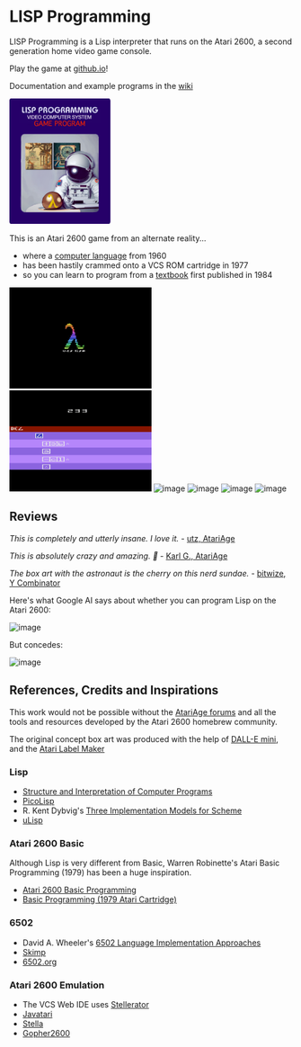 # LISP Programming 
LISP Programming is a Lisp interpreter that runs on the Atari 2600, a second generation home video game console. 

Play the game at [github.io](https://dchristianson.github.io/vcs-lisp/)!

Documentation and example programs in the  [wiki](https://github.com/DChristianson/vcs-lisp/wiki)

<img src="https://github.com/DChristianson/vcs-lisp/blob/main/assets/lisp-programming1.png" width=180></img>

This is an Atari 2600 game from an alternate reality...

- where a [computer language](https://en.wikipedia.org/wiki/Lisp_(programming_language)) from 1960 
- has been hastily crammed onto a VCS ROM cartridge in 1977
- so you can learn to program from a [textbook](https://en.wikipedia.org/wiki/Structure_and_Interpretation_of_Computer_Programs) first published in 1984

<img src="https://github.com/DChristianson/vcs-lisp/blob/main/assets/lisp_NTSC_20230714.png" height=180></img>
<img src="https://github.com/DChristianson/vcs-lisp/blob/main/assets/lisp_NTSC_2.png" height=180></img>
<img height="180" alt="image" src="https://github.com/user-attachments/assets/69a4c0b3-17e9-41e2-a9e7-7f2532912a61" />
<img height="180" alt="image" src="https://github.com/user-attachments/assets/f753995c-d475-450d-ad24-be7a8f1b621e" />
<img height="180" alt="image" src="https://github.com/user-attachments/assets/e5469753-a3a3-4dbb-8c3a-95add60fc64f" />
<img height="180" alt="image" src="https://github.com/user-attachments/assets/3c8a022f-f121-4bf2-9654-8edd7ba74353" />


## Reviews

_This is completely and utterly insane. I love it._ - [utz, AtariAge](https://forums.atariage.com/topic/353031-lisp-programming-beta-10-holiday-type-in-games-squirrels/#findComment-5285017)

_This is absolutely crazy and amazing. 🙂_ - [Karl G., AtariAge](https://forums.atariage.com/topic/353031-lisp-programming-beta-10-holiday-type-in-games-squirrels/#findComment-5288241)

_The box art with the astronaut is the cherry on this nerd sundae._ - [bitwize, Y Combinator](https://news.ycombinator.com/item?id=36745961)

Here's what Google AI says about whether you can program Lisp on the Atari 2600:

<img width="506" alt="image" src="https://github.com/user-attachments/assets/ef10bac1-65ac-44b0-ada9-0dfb8e7647fc" />

But concedes:

<img width="648" alt="image" src="https://github.com/user-attachments/assets/96ec903c-6a36-4a7d-ae70-d2c63e6018f1" />

## References, Credits and Inspirations

This work would not be possible without the [AtariAge forums](https://www.atariage.com/forums) and all
 the tools and resources developed by the Atari 2600 homebrew community.

The original concept box art was produced with the help of [DALL-E mini](https://www.craiyon.com/), and the [Atari Label Maker](https://www.labelmaker2600.com/)

### Lisp
 - [Structure and Interpretation of Computer Programs](https://en.wikipedia.org/wiki/Structure_and_Interpretation_of_Computer_Programs) 
 - [PicoLisp](https://picolisp.com/) 
 - R. Kent Dybvig's [Three Implementation Models for Scheme](https://www.cs.unm.edu/~williams/cs491/three-imp.pdf) 
 - [uLisp](http://www.ulisp.com/)

### Atari 2600 Basic
Although Lisp is very different from Basic, Warren Robinette's Atari Basic Programming (1979) has been a huge inspiration.
 - [Atari 2600 Basic Programming](https://huguesjohnson.com/programming/atari-2600-basic/)
 - [Basic Programming (1979 Atari Cartridge)](https://en.wikipedia.org/wiki/BASIC_Programming)

### 6502  
 - David A. Wheeler's [6502 Language Implementation Approaches](https://dwheeler.com/6502/)
 - [Skimp](http://web.archive.org/web/20100131151915/http://www.ip9.org/munro/skimp/)
 - [6502.org](https6502.org)

### Atari 2600 Emulation
 - The VCS Web IDE uses [Stellerator](https://github.com/6502ts/6502.ts/blob/master/doc/stellerator.md)
 - [Javatari](https://javatari.org)
 - [Stella](https://stella-emu.github.io/)
 - [Gopher2600](https://github.com/JetSetIlly/Gopher2600)
